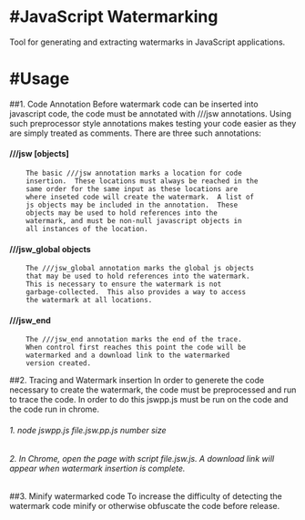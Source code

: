 
#JavaScript Watermarking
=======================

Tool for generating and extracting watermarks in JavaScript
applications.


#Usage
=======================

##1. Code Annotation
Before watermark code can be inserted into javascript code,
the code must be annotated with ///jsw annotations.  Using 
such preprocessor style annotations makes testing your code
easier as they are simply treated as comments.
There are three such annotations:
####	///jsw [objects]
		The basic ///jsw annotation marks a location for code
		insertion.  These locations must always be reached in the
		same order for the same input as these locations are
		where inseted code will create the watermark.  A list of 
		js objects may be included in the annotation.  These 
		objects may be used to hold references into the 
		watermark, and must be non-null javascript objects in 
		all instances of the location.
####	///jsw_global objects
		The ///jsw_global annotation marks the global js objects
		that may be used to hold references into the watermark.
		This is necessary to ensure the watermark is not 
		garbage-collected.  This also provides a way to access
		the watermark at all locations.
####	///jsw_end
		The ///jsw_end annotation marks the end of the trace.
		When control first reaches this point the code will be
		watermarked and a download link to the watermarked 
		version created.

##2. Tracing and Watermark insertion
In order to generete the code necessary to create the watermark,
the code must be preprocessed and run to trace the code.
In order to do this jswpp.js must be run on the code and the code
run in chrome.
######	1. node jswpp.js file.jsw.pp.js number size
######	2. In Chrome, open the page with script file.jsw.js. A download link will appear when watermark insertion is complete.

##3. Minify watermarked code
To increase the difficulty of detecting the watermark code
minify or otherwise obfuscate the code before release.
